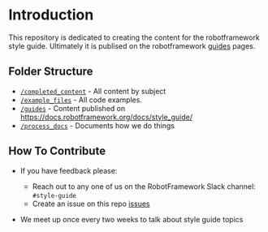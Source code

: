 # Introduction

This repository is dedicated to creating the content for the robotframework style guide. Ultimately it is publised on the robotframework [guides](https://docs.robotframework.org/docs) pages.

## Folder Structure

- [`/completed_content`](/completed_content) - All content by subject
- [`/example_files`](/ExampleFiles) - All code examples.
- [`/guides`](/guides) - Content published on <https://docs.robotframework.org/docs/style_guide/>
- [`/process_docs`](/process_docs/) - Documents how we do things

## How To Contribute

- If you have feedback please:
  - Reach out to any one of us on the RobotFramework Slack channel: `#style-guide`
  - Create an issue on this repo [issues](https://github.com/MarketSquare/robotframework-style-guide/issues)

- We meet up once every two weeks to talk about style guide topics
